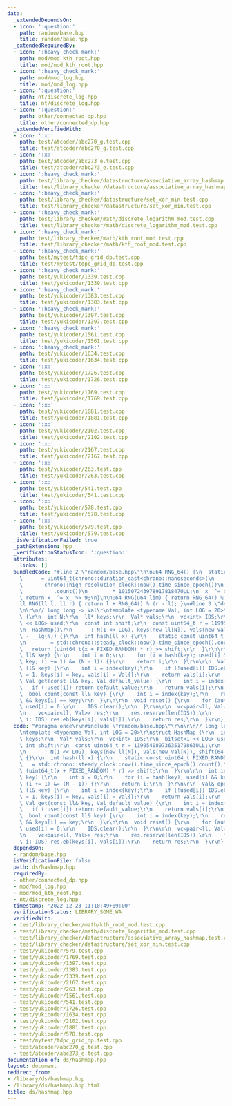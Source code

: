 ```yaml
---
data:
  _extendedDependsOn:
  - icon: ':question:'
    path: random/base.hpp
    title: random/base.hpp
  _extendedRequiredBy:
  - icon: ':heavy_check_mark:'
    path: mod/mod_kth_root.hpp
    title: mod/mod_kth_root.hpp
  - icon: ':heavy_check_mark:'
    path: mod/mod_log.hpp
    title: mod/mod_log.hpp
  - icon: ':question:'
    path: nt/discrete_log.hpp
    title: nt/discrete_log.hpp
  - icon: ':question:'
    path: other/connected_dp.hpp
    title: other/connected_dp.hpp
  _extendedVerifiedWith:
  - icon: ':x:'
    path: test/atcoder/abc270_g.test.cpp
    title: test/atcoder/abc270_g.test.cpp
  - icon: ':x:'
    path: test/atcoder/abc273_e.test.cpp
    title: test/atcoder/abc273_e.test.cpp
  - icon: ':heavy_check_mark:'
    path: test/library_checker/datastructure/associative_array_hashmap.test.cpp
    title: test/library_checker/datastructure/associative_array_hashmap.test.cpp
  - icon: ':heavy_check_mark:'
    path: test/library_checker/datastructure/set_xor_min.test.cpp
    title: test/library_checker/datastructure/set_xor_min.test.cpp
  - icon: ':heavy_check_mark:'
    path: test/library_checker/math/discrete_logarithm_mod.test.cpp
    title: test/library_checker/math/discrete_logarithm_mod.test.cpp
  - icon: ':heavy_check_mark:'
    path: test/library_checker/math/kth_root_mod.test.cpp
    title: test/library_checker/math/kth_root_mod.test.cpp
  - icon: ':heavy_check_mark:'
    path: test/mytest/tdpc_grid_dp.test.cpp
    title: test/mytest/tdpc_grid_dp.test.cpp
  - icon: ':heavy_check_mark:'
    path: test/yukicoder/1339.test.cpp
    title: test/yukicoder/1339.test.cpp
  - icon: ':heavy_check_mark:'
    path: test/yukicoder/1383.test.cpp
    title: test/yukicoder/1383.test.cpp
  - icon: ':heavy_check_mark:'
    path: test/yukicoder/1397.test.cpp
    title: test/yukicoder/1397.test.cpp
  - icon: ':heavy_check_mark:'
    path: test/yukicoder/1561.test.cpp
    title: test/yukicoder/1561.test.cpp
  - icon: ':heavy_check_mark:'
    path: test/yukicoder/1634.test.cpp
    title: test/yukicoder/1634.test.cpp
  - icon: ':x:'
    path: test/yukicoder/1726.test.cpp
    title: test/yukicoder/1726.test.cpp
  - icon: ':x:'
    path: test/yukicoder/1769.test.cpp
    title: test/yukicoder/1769.test.cpp
  - icon: ':x:'
    path: test/yukicoder/1881.test.cpp
    title: test/yukicoder/1881.test.cpp
  - icon: ':x:'
    path: test/yukicoder/2102.test.cpp
    title: test/yukicoder/2102.test.cpp
  - icon: ':x:'
    path: test/yukicoder/2167.test.cpp
    title: test/yukicoder/2167.test.cpp
  - icon: ':x:'
    path: test/yukicoder/263.test.cpp
    title: test/yukicoder/263.test.cpp
  - icon: ':x:'
    path: test/yukicoder/541.test.cpp
    title: test/yukicoder/541.test.cpp
  - icon: ':x:'
    path: test/yukicoder/578.test.cpp
    title: test/yukicoder/578.test.cpp
  - icon: ':x:'
    path: test/yukicoder/579.test.cpp
    title: test/yukicoder/579.test.cpp
  _isVerificationFailed: true
  _pathExtension: hpp
  _verificationStatusIcon: ':question:'
  attributes:
    links: []
  bundledCode: "#line 2 \"random/base.hpp\"\n\nu64 RNG_64() {\n  static uint64_t x_\n\
    \      = uint64_t(chrono::duration_cast<chrono::nanoseconds>(\n              \
    \       chrono::high_resolution_clock::now().time_since_epoch())\n           \
    \          .count())\n        * 10150724397891781847ULL;\n  x_ ^= x_ << 7;\n \
    \ return x_ ^= x_ >> 9;\n}\n\nu64 RNG(u64 lim) { return RNG_64() % lim; }\n\n\
    ll RNG(ll l, ll r) { return l + RNG_64() % (r - l); }\n#line 3 \"ds/hashmap.hpp\"\
    \n\r\n// long long -> Val\r\ntemplate <typename Val, int LOG = 20>\r\nstruct HashMap\
    \ {\r\n  int N;\r\n  ll* keys;\r\n  Val* vals;\r\n  vc<int> IDS;\r\n  bitset<1\
    \ << LOG> used;\r\n  const int shift;\r\n  const uint64_t r = 11995408973635179863ULL;\r\
    \n  HashMap()\r\n      : N(1 << LOG), keys(new ll[N]), vals(new Val[N]), shift(64\
    \ - __lg(N)) {}\r\n  int hash(ll x) {\r\n    static const uint64_t FIXED_RANDOM\r\
    \n        = std::chrono::steady_clock::now().time_since_epoch().count();\r\n \
    \   return (uint64_t(x + FIXED_RANDOM) * r) >> shift;\r\n  }\r\n\r\n  int index(const\
    \ ll& key) {\r\n    int i = 0;\r\n    for (i = hash(key); used[i] && keys[i] !=\
    \ key; (i += 1) &= (N - 1)) {}\r\n    return i;\r\n  }\r\n\r\n  Val& operator[](const\
    \ ll& key) {\r\n    int i = index(key);\r\n    if (!used[i]) IDS.eb(i), used[i]\
    \ = 1, keys[i] = key, vals[i] = Val{};\r\n    return vals[i];\r\n  }\r\n\r\n \
    \ Val get(const ll& key, Val default_value) {\r\n    int i = index(key);\r\n \
    \   if (!used[i]) return default_value;\r\n    return vals[i];\r\n  }\r\n\r\n\
    \  bool count(const ll& key) {\r\n    int i = index(key);\r\n    return used[i]\
    \ && keys[i] == key;\r\n  }\r\n\r\n  void reset() {\r\n    for (auto&& i: IDS)\
    \ used[i] = 0;\r\n    IDS.clear();\r\n  }\r\n\r\n  vc<pair<ll, Val>> items() {\r\
    \n    vc<pair<ll, Val>> res;\r\n    res.reserve(len(IDS));\r\n    for (auto&&\
    \ i: IDS) res.eb(keys[i], vals[i]);\r\n    return res;\r\n  }\r\n};\r\n"
  code: "#pragma once\r\n#include \"random/base.hpp\"\r\n\r\n// long long -> Val\r\
    \ntemplate <typename Val, int LOG = 20>\r\nstruct HashMap {\r\n  int N;\r\n  ll*\
    \ keys;\r\n  Val* vals;\r\n  vc<int> IDS;\r\n  bitset<1 << LOG> used;\r\n  const\
    \ int shift;\r\n  const uint64_t r = 11995408973635179863ULL;\r\n  HashMap()\r\
    \n      : N(1 << LOG), keys(new ll[N]), vals(new Val[N]), shift(64 - __lg(N))\
    \ {}\r\n  int hash(ll x) {\r\n    static const uint64_t FIXED_RANDOM\r\n     \
    \   = std::chrono::steady_clock::now().time_since_epoch().count();\r\n    return\
    \ (uint64_t(x + FIXED_RANDOM) * r) >> shift;\r\n  }\r\n\r\n  int index(const ll&\
    \ key) {\r\n    int i = 0;\r\n    for (i = hash(key); used[i] && keys[i] != key;\
    \ (i += 1) &= (N - 1)) {}\r\n    return i;\r\n  }\r\n\r\n  Val& operator[](const\
    \ ll& key) {\r\n    int i = index(key);\r\n    if (!used[i]) IDS.eb(i), used[i]\
    \ = 1, keys[i] = key, vals[i] = Val{};\r\n    return vals[i];\r\n  }\r\n\r\n \
    \ Val get(const ll& key, Val default_value) {\r\n    int i = index(key);\r\n \
    \   if (!used[i]) return default_value;\r\n    return vals[i];\r\n  }\r\n\r\n\
    \  bool count(const ll& key) {\r\n    int i = index(key);\r\n    return used[i]\
    \ && keys[i] == key;\r\n  }\r\n\r\n  void reset() {\r\n    for (auto&& i: IDS)\
    \ used[i] = 0;\r\n    IDS.clear();\r\n  }\r\n\r\n  vc<pair<ll, Val>> items() {\r\
    \n    vc<pair<ll, Val>> res;\r\n    res.reserve(len(IDS));\r\n    for (auto&&\
    \ i: IDS) res.eb(keys[i], vals[i]);\r\n    return res;\r\n  }\r\n};\r\n"
  dependsOn:
  - random/base.hpp
  isVerificationFile: false
  path: ds/hashmap.hpp
  requiredBy:
  - other/connected_dp.hpp
  - mod/mod_log.hpp
  - mod/mod_kth_root.hpp
  - nt/discrete_log.hpp
  timestamp: '2022-12-23 11:10:49+09:00'
  verificationStatus: LIBRARY_SOME_WA
  verifiedWith:
  - test/library_checker/math/kth_root_mod.test.cpp
  - test/library_checker/math/discrete_logarithm_mod.test.cpp
  - test/library_checker/datastructure/associative_array_hashmap.test.cpp
  - test/library_checker/datastructure/set_xor_min.test.cpp
  - test/yukicoder/579.test.cpp
  - test/yukicoder/1769.test.cpp
  - test/yukicoder/1397.test.cpp
  - test/yukicoder/1383.test.cpp
  - test/yukicoder/1339.test.cpp
  - test/yukicoder/2167.test.cpp
  - test/yukicoder/263.test.cpp
  - test/yukicoder/1561.test.cpp
  - test/yukicoder/541.test.cpp
  - test/yukicoder/1726.test.cpp
  - test/yukicoder/1634.test.cpp
  - test/yukicoder/2102.test.cpp
  - test/yukicoder/1881.test.cpp
  - test/yukicoder/578.test.cpp
  - test/mytest/tdpc_grid_dp.test.cpp
  - test/atcoder/abc270_g.test.cpp
  - test/atcoder/abc273_e.test.cpp
documentation_of: ds/hashmap.hpp
layout: document
redirect_from:
- /library/ds/hashmap.hpp
- /library/ds/hashmap.hpp.html
title: ds/hashmap.hpp
---
```

